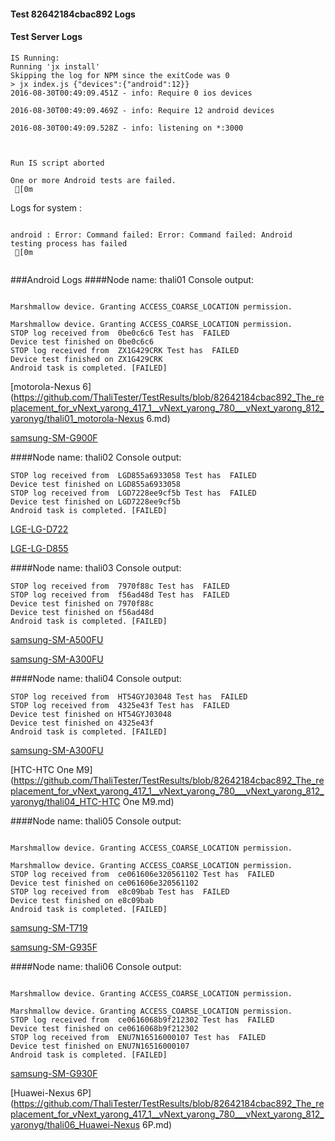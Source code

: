 #### Test 82642184cbac892 Logs

#### Test Server Logs
```
IS Running:
Running 'jx install'
Skipping the log for NPM since the exitCode was 0
> jx index.js {"devices":{"android":12}}
2016-08-30T00:49:09.451Z - info: Require 0 ios devices

2016-08-30T00:49:09.469Z - info: Require 12 android devices

2016-08-30T00:49:09.528Z - info: listening on *:3000


 
Run IS script aborted
 
One or more Android tests are failed.
 [0m

```


Logs for system : 
```

android : Error: Command failed: Error: Command failed: Android testing process has failed
 [0m


```
###Android Logs
####Node name: thali01
Console output:
```

Marshmallow device. Granting ACCESS_COARSE_LOCATION permission.

Marshmallow device. Granting ACCESS_COARSE_LOCATION permission.
STOP log received from  0be0c6c6 Test has  FAILED
Device test finished on 0be0c6c6 
STOP log received from  ZX1G429CRK Test has  FAILED
Device test finished on ZX1G429CRK 
Android task is completed. [FAILED]
```
[motorola-Nexus 6](https://github.com/ThaliTester/TestResults/blob/82642184cbac892_The_replacement_for_vNext_yarong_417_1__vNext_yarong_780___vNext_yarong_812_yaronyg/thali01_motorola-Nexus 6.md)

[samsung-SM-G900F](https://github.com/ThaliTester/TestResults/blob/82642184cbac892_The_replacement_for_vNext_yarong_417_1__vNext_yarong_780___vNext_yarong_812_yaronyg/thali01_samsung-SM-G900F.md)

####Node name: thali02
Console output:
```
STOP log received from  LGD855a6933058 Test has  FAILED
Device test finished on LGD855a6933058 
STOP log received from  LGD7228ee9cf5b Test has  FAILED
Device test finished on LGD7228ee9cf5b 
Android task is completed. [FAILED]
```
[LGE-LG-D722](https://github.com/ThaliTester/TestResults/blob/82642184cbac892_The_replacement_for_vNext_yarong_417_1__vNext_yarong_780___vNext_yarong_812_yaronyg/thali02_LGE-LG-D722.md)

[LGE-LG-D855](https://github.com/ThaliTester/TestResults/blob/82642184cbac892_The_replacement_for_vNext_yarong_417_1__vNext_yarong_780___vNext_yarong_812_yaronyg/thali02_LGE-LG-D855.md)

####Node name: thali03
Console output:
```
STOP log received from  7970f88c Test has  FAILED
STOP log received from  f56ad48d Test has  FAILED
Device test finished on 7970f88c 
Device test finished on f56ad48d 
Android task is completed. [FAILED]
```
[samsung-SM-A500FU](https://github.com/ThaliTester/TestResults/blob/82642184cbac892_The_replacement_for_vNext_yarong_417_1__vNext_yarong_780___vNext_yarong_812_yaronyg/thali03_samsung-SM-A500FU.md)

[samsung-SM-A300FU](https://github.com/ThaliTester/TestResults/blob/82642184cbac892_The_replacement_for_vNext_yarong_417_1__vNext_yarong_780___vNext_yarong_812_yaronyg/thali03_samsung-SM-A300FU.md)

####Node name: thali04
Console output:
```
STOP log received from  HT54GYJ03048 Test has  FAILED
STOP log received from  4325e43f Test has  FAILED
Device test finished on HT54GYJ03048 
Device test finished on 4325e43f 
Android task is completed. [FAILED]
```
[samsung-SM-A300FU](https://github.com/ThaliTester/TestResults/blob/82642184cbac892_The_replacement_for_vNext_yarong_417_1__vNext_yarong_780___vNext_yarong_812_yaronyg/thali04_samsung-SM-A300FU.md)

[HTC-HTC One M9](https://github.com/ThaliTester/TestResults/blob/82642184cbac892_The_replacement_for_vNext_yarong_417_1__vNext_yarong_780___vNext_yarong_812_yaronyg/thali04_HTC-HTC One M9.md)

####Node name: thali05
Console output:
```

Marshmallow device. Granting ACCESS_COARSE_LOCATION permission.

Marshmallow device. Granting ACCESS_COARSE_LOCATION permission.
STOP log received from  ce061606e320561102 Test has  FAILED
Device test finished on ce061606e320561102 
STOP log received from  e8c09bab Test has  FAILED
Device test finished on e8c09bab 
Android task is completed. [FAILED]
```
[samsung-SM-T719](https://github.com/ThaliTester/TestResults/blob/82642184cbac892_The_replacement_for_vNext_yarong_417_1__vNext_yarong_780___vNext_yarong_812_yaronyg/thali05_samsung-SM-T719.md)

[samsung-SM-G935F](https://github.com/ThaliTester/TestResults/blob/82642184cbac892_The_replacement_for_vNext_yarong_417_1__vNext_yarong_780___vNext_yarong_812_yaronyg/thali05_samsung-SM-G935F.md)

####Node name: thali06
Console output:
```

Marshmallow device. Granting ACCESS_COARSE_LOCATION permission.

Marshmallow device. Granting ACCESS_COARSE_LOCATION permission.
STOP log received from  ce0616068b9f212302 Test has  FAILED
Device test finished on ce0616068b9f212302 
STOP log received from  ENU7N16516000107 Test has  FAILED
Device test finished on ENU7N16516000107 
Android task is completed. [FAILED]
```
[samsung-SM-G930F](https://github.com/ThaliTester/TestResults/blob/82642184cbac892_The_replacement_for_vNext_yarong_417_1__vNext_yarong_780___vNext_yarong_812_yaronyg/thali06_samsung-SM-G930F.md)

[Huawei-Nexus 6P](https://github.com/ThaliTester/TestResults/blob/82642184cbac892_The_replacement_for_vNext_yarong_417_1__vNext_yarong_780___vNext_yarong_812_yaronyg/thali06_Huawei-Nexus 6P.md)




